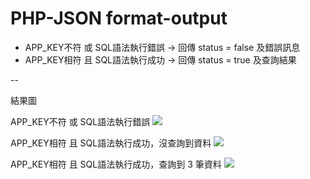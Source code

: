 # PHP-JSON format-output

 - APP_KEY不符 或 SQL語法執行錯誤   ->  回傳 status = false 及錯誤訊息
 - APP_KEY相符 且 SQL語法執行成功   ->  回傳 status = true  及查詢結果

--

結果圖

APP_KEY不符 或 SQL語法執行錯誤
![](https://1.bp.blogspot.com/-7DdAMWgeWlI/XO-JAbxkH1I/AAAAAAAACyc/Eshb0ZJKYCc6gZ_F91yOv_UZJ-T_4VWWACEwYBhgL/s1600/%25E5%259C%2596%25E7%2589%2587%2B767.png)

APP_KEY相符 且 SQL語法執行成功，沒查詢到資料
![](https://1.bp.blogspot.com/-VzFD-SZEsUY/XO-JCtSz-7I/AAAAAAAACyg/JvllHjqXHukl10kiqDVsv5Qgo1N9KuyXQCEwYBhgL/s1600/%25E5%259C%2596%25E7%2589%2587%2B768.png)

APP_KEY相符 且 SQL語法執行成功，查詢到 3 筆資料
![](https://1.bp.blogspot.com/-Vtkp-pu4KgI/XO-JCrHZ_LI/AAAAAAAACyk/80D6OrnHuPQgj-W6VsMinn9I_bEjLgLgQCEwYBhgL/s1600/%25E5%259C%2596%25E7%2589%2587%2B769.png)
